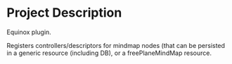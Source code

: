 # Project Description

Equinox plugin.

Registers controllers/descriptors for mindmap nodes (that can be persisted in a generic resource (including DB), or a freePlaneMindMap resource.